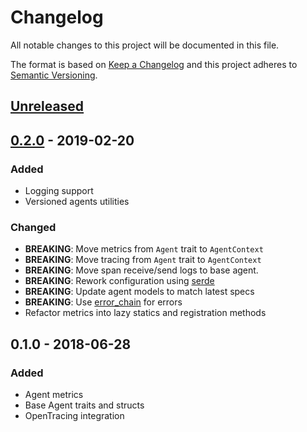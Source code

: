 # Changelog
All notable changes to this project will be documented in this file.

The format is based on [Keep a Changelog](http://keepachangelog.com/en/1.0.0/)
and this project adheres to [Semantic Versioning](http://semver.org/spec/v2.0.0.html).

## [Unreleased]

## [0.2.0] - 2019-02-20
### Added
- Logging support
- Versioned agents utilities

### Changed
- **BREAKING**: Move metrics from `Agent` trait to `AgentContext`
- **BREAKING**: Move tracing from `Agent` trait to `AgentContext`
- **BREAKING**: Move span receive/send logs to base agent.
- **BREAKING**: Rework configuration using [serde](https://docs.rs/serde)
- **BREAKING**: Update agent models to match latest specs
- **BREAKING**: Use [error_chain](https://docs.rs/error-chain) for errors
- Refactor metrics into lazy statics and registration methods

## 0.1.0 - 2018-06-28
### Added
- Agent metrics
- Base Agent traits and structs
- OpenTracing integration


[Unreleased]: https://github.com/replicante-io/agents/compare/v0.2.0...HEAD
[0.2.0]: https://github.com/replicante-io/agents/compare/v0.1.0...v0.2.0
